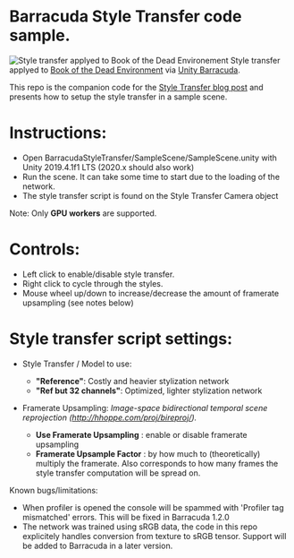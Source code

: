 # Barracuda Style Transfer code sample.

![Style transfer applyed to Book of the Dead Environement](https://github.com/Unity-Technologies/barracuda-release/raw/release/1.1.1/Documentation~/images/BarracudaLanding.png)
Style transfer applyed to [Book of the Dead Environment](https://assetstore.unity.com/packages/essentials/tutorial-projects/book-of-the-dead-environment-121175) via 
[Unity Barracuda](https://github.com/Unity-Technologies/barracuda-release).

This repo is the companion code for the [Style Transfer blog post](https://blogs.unity3d.com/2020/11/25/real-time-style-transfer-in-unity-using-deep-neural-networks/) and presents how to setup the style transfer in a sample scene.

# Instructions:
- Open BarracudaStyleTransfer/SampleScene/SampleScene.unity with Unity 2019.4.1f1 LTS (2020.x should also work)
- Run the scene. It can take some time to start due to the loading of the network.
- The style transfer script is found on the Style Transfer Camera object

Note: Only **GPU workers** are supported.

# Controls:
- Left click to enable/disable style transfer.
- Right click to cycle through the styles.
- Mouse wheel up/down to increase/decrease the amount of framerate upsampling (see notes below)

# Style transfer script settings:
- Style Transfer / Model to use:
  - **"Reference"**: Costly and heavier stylization network
  - **"Ref but 32 channels"**: Optimized, lighter stylization network
  
- Framerate Upsampling: 
  *Image-space bidirectional temporal scene reprojection (http://hhoppe.com/proj/bireproj/).*
  - **Use Framerate Upsampling** : enable or disable framerate upsampling
  - **Framerate Upsample Factor** : by how much to (theoretically) multiply the framerate. Also corresponds to how many frames the style transfer computation will be spread on.

Known bugs/limitations:
- When profiler is opened the console will be spammed with 'Profiler tag mismatched' errors. This will be fixed in Barracuda 1.2.0
- The network was trained using sRGB data, the code in this repo explicitely handles conversion from texture to sRGB tensor. Support will be added to Barracuda in a later version.
